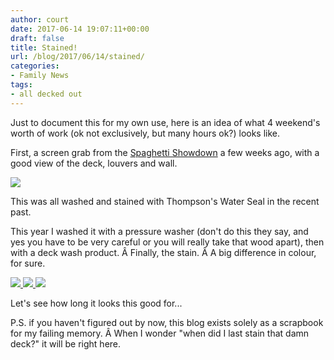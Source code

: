 ```yaml
---
author: court
date: 2017-06-14 19:07:11+00:00
draft: false
title: Stained!
url: /blog/2017/06/14/stained/
categories:
- Family News
tags:
- all decked out
---
```


Just to document this for my own use, here is an idea of what 4 weekend's worth of work (ok not exclusively, but many hours ok?) looks like.

First, a screen grab from the [Spaghetti Showdown](http://www.vallentyne.com/blog/2017/05/12/spaghetti-showdown/) a few weeks ago, with a good view of the deck, louvers and wall.

[![](http://www.vallentyne.com/blog/wp-content/uploads/2017/06/before-deck-1024x741.png)
](http://www.vallentyne.com/blog/2017/06/14/stained/before-deck/)

This was all washed and stained with Thompson's Water Seal in the recent past.

This year I washed it with a pressure washer (don't do this they say, and yes you have to be very careful or you will really take that wood apart), then with a deck wash product. Â Finally, the stain. Â A big difference in colour, for sure.

[![](http://www.vallentyne.com/blog/wp-content/uploads/2017/06/WP_20170611_17_45_17_Rich-1024x576.jpg)
](http://www.vallentyne.com/blog/2017/06/14/stained/wp_20170611_17_45_17_rich/) [![](http://www.vallentyne.com/blog/wp-content/uploads/2017/06/WP_20170611_17_45_03_Rich-1024x576.jpg)
](http://www.vallentyne.com/blog/2017/06/14/stained/wp_20170611_17_45_03_rich/) [![](http://www.vallentyne.com/blog/wp-content/uploads/2017/06/WP_20170611_17_44_57_Rich-1024x576.jpg)
](http://www.vallentyne.com/blog/2017/06/14/stained/wp_20170611_17_44_57_rich/)

Let's see how long it looks this good for...



P.S. if you haven't figured out by now, this blog exists solely as a scrapbook for my failing memory. Â When I wonder "when did I last stain that damn deck?" it will be right here.
